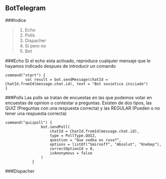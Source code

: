 ## BotTelegram

###Indice

> 1. Echo
> 2. Polls
> 3. Dispacher
> 4. Si pero no
> 5. Bot

###Echo
Si el echo esta activado, reproduce cualquier mensaje que le hayamos indicado despues de introducir un comando

~~~
command("start") {
         val result = bot.sendMessage(chatId = ChatId.fromId(message.chat.id), text = "Bot sovietico iniciado")
}
~~~

###Polls
Las polls se tratan de encuestas en las que podemos votar en encuestas de opinion o contestar a preguntas. Existen de dos tipos, las QUIZ (Preguntas con una respuesta correcta) y las REGULAR (Pueden o no tener una respuesta correcta)

~~~
command("quizpoll") {
                bot.sendPoll(
                    chatId = ChatId.fromId(message.chat.id),
                    type = PollType.QUIZ,
                    question = "Que vodka es ruso?",
                    options = listOf("Smirnoff", "Absolut", "Knebep"),
                    correctOptionId = 0,
                    isAnonymous = false
                )
            }
~~~

###Dispacher


